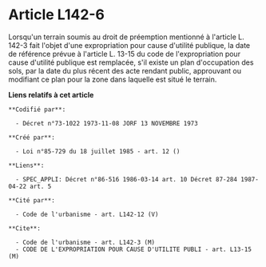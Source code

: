 # Article L142-6

Lorsqu'un terrain soumis au droit de préemption mentionné à l'article L. 142-3 fait l'objet d'une expropriation pour cause
d'utilité publique, la date de référence prévue à l'article L. 13-15 du code de l'expropriation pour cause d'utilité publique
est remplacée, s'il existe un plan d'occupation des sols, par la date du plus récent des acte rendant public, approuvant ou
modifiant ce plan pour la zone dans laquelle est situé le terrain.

**Liens relatifs à cet article**

	**Codifié par**:

	  - Décret n°73-1022 1973-11-08 JORF 13 NOVEMBRE 1973

	**Créé par**:

	  - Loi n°85-729 du 18 juillet 1985 - art. 12 ()

	**Liens**:

	  - SPEC_APPLI: Décret n°86-516 1986-03-14 art. 10 Décret 87-284 1987-04-22 art. 5

	**Cité par**:

	  - Code de l'urbanisme - art. L142-12 (V)

	**Cite**:

	  - Code de l'urbanisme - art. L142-3 (M)
	  - CODE DE L'EXPROPRIATION POUR CAUSE D'UTILITE PUBLI - art. L13-15 (M)
